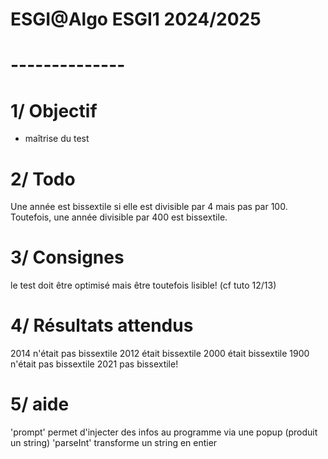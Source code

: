 # ESGI@Algo ESGI1 2024/2025
# --------------
# 1/ Objectif
- maîtrise du test

# 2/ Todo
Une année est bissextile si elle est divisible par 4 mais pas par 100.
Toutefois, une année divisible par 400 est bissextile.

# 3/ Consignes
le test doit être optimisé mais être toutefois lisible!
(cf tuto 12/13)

# 4/ Résultats attendus
2014 n'était pas bissextile
2012 était bissextile
2000 était bissextile
1900 n'était pas bissextile
2021 pas bissextile!

# 5/ aide
'prompt' permet d'injecter des infos au programme via une popup (produit un string)
'parseInt' transforme un string en entier
